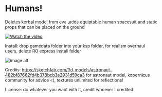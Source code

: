 # Humans!
Deletes kerbal model from eva ,adds equiptable human spacesuit and static props that can be placed on the ground 

[![Watch the video](thumbnail.png)]([https://youtu.be/yourvideoid](https://www.youtube.com/watch?v=7RfY5rvLtH8))

Install: drop gamedata folder into your ksp folder, for realism overhaul users, delete RO express install folder

![image alt](https://github.com/Wargamer2137/Humans-/blob/main/screenshot222.png?raw=true)

Credits: https://sketchfab.com/3d-models/astronaut-482bf87662fd4b378bcb3a2931d59ca3 for astronaut model, kopernicus community for advice <), textures unlimited for reflections!

License: do whatever you want with it, credit whoever I credited

